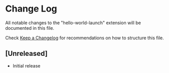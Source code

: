 # Change Log

All notable changes to the "hello-world-launch" extension will be documented in this file.

Check [Keep a Changelog](http://keepachangelog.com/) for recommendations on how to structure this file.

## [Unreleased]

- Initial release